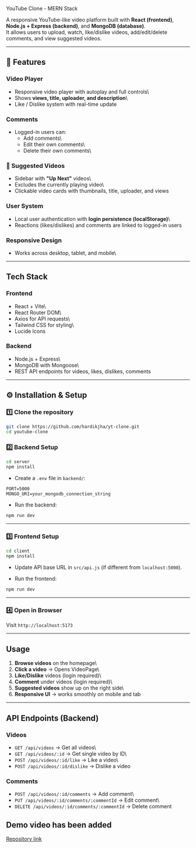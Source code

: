 YouTube Clone - MERN Stack

A responsive YouTube-like video platform built with **React
(frontend)**, **Node.js + Express (backend)**, and **MongoDB
(database)**.\
It allows users to upload, watch, like/dislike videos, add/edit/delete
comments, and view suggested videos.

------------------------------------------------------------------------

## 🚀 Features


###  Video Player

-   Responsive video player with autoplay and full controls\
-   Shows **views, title, uploader, and description**\
-   Like / Dislike system with real-time update

###  Comments

-   Logged-in users can:
    -   Add comments\
    -   Edit their own comments\
    -   Delete their own comments\


### 📌 Suggested Videos

-   Sidebar with **"Up Next"** videos\
-   Excludes the currently playing video\
-   Clickable video cards with thumbnails, title, uploader, and views

###  User System

-   Local user authentication with **login persistence (localStorage)**\
-   Reactions (likes/dislikes) and comments are linked to logged-in
    users

###  Responsive Design

-   Works across desktop, tablet, and mobile\


------------------------------------------------------------------------

## Tech Stack

### Frontend

-   React + Vite\
-   React Router DOM\
-   Axios for API requests\
-   Tailwind CSS for styling\
-   Lucide Icons

### Backend

-   Node.js + Express\
-   MongoDB with Mongoose\
-   REST API endpoints for videos, likes, dislikes, comments

------------------------------------------------------------------------

## ⚙️ Installation & Setup

### 1️⃣ Clone the repository

``` bash
git clone https://github.com/hardikjha/yt-clone.git
cd youtube-clone
```

### 2️⃣ Backend Setup

``` bash
cd server
npm install
```

-   Create a `.env` file in `backend/`:

``` env
PORT=5000
MONGO_URI=your_mongodb_connection_string
```

-   Run the backend:

``` bash
npm run dev
```

------------------------------------------------------------------------

### 3️⃣ Frontend Setup

``` bash
cd client
npm install
```

-   Update API base URL in `src/api.js` (if different from
    `localhost:5000`).

-   Run the frontend:

``` bash
npm run dev
```

------------------------------------------------------------------------

### 4️⃣ Open in Browser

Visit  `http://localhost:5173`


------------------------------------------------------------------------

##  Usage 

1.  **Browse videos** on the homepage\
2.  **Click a video** → Opens VideoPage\
3.  **Like/Dislike** videos (login required)\
4.  **Comment** under videos (login required)\
5.  **Suggested videos** show up on the right side\
6.  **Responsive UI** → works smoothly on mobile and tab

------------------------------------------------------------------------

##  API Endpoints (Backend)

### Videos

-   `GET /api/videos` → Get all videos\
-   `GET /api/videos/:id` → Get single video by ID\
-   `POST /api/videos/:id/like` → Like a video\
-   `POST /api/videos/:id/dislike` → Dislike a video

### Comments

-   `POST /api/videos/:id/comments` → Add comment\
-   `PUT /api/videos/:id/comments/:commentId` → Edit comment\
-   `DELETE /api/videos/:id/comments/:commentId` → Delete comment

## Demo video has been added


[Repository link](https://github.com/hardikjha/yt-clone)